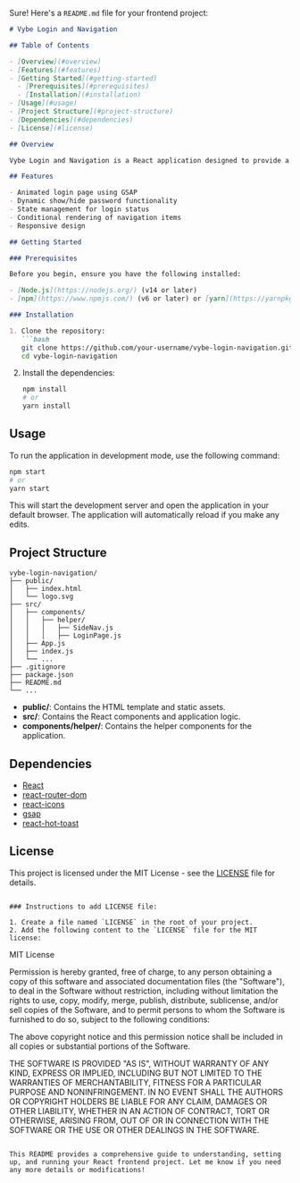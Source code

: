 Sure! Here's a `README.md` file for your frontend project:

```markdown
# Vybe Login and Navigation

## Table of Contents

- [Overview](#overview)
- [Features](#features)
- [Getting Started](#getting-started)
  - [Prerequisites](#prerequisites)
  - [Installation](#installation)
- [Usage](#usage)
- [Project Structure](#project-structure)
- [Dependencies](#dependencies)
- [License](#license)

## Overview

Vybe Login and Navigation is a React application designed to provide a dynamic login system and conditional navigation based on the user's login status. It includes an animated login page, state management for user authentication, and conditional rendering of navigation items.

## Features

- Animated login page using GSAP
- Dynamic show/hide password functionality
- State management for login status
- Conditional rendering of navigation items
- Responsive design

## Getting Started

### Prerequisites

Before you begin, ensure you have the following installed:

- [Node.js](https://nodejs.org/) (v14 or later)
- [npm](https://www.npmjs.com/) (v6 or later) or [yarn](https://yarnpkg.com/)

### Installation

1. Clone the repository:
   ```bash
   git clone https://github.com/your-username/vybe-login-navigation.git
   cd vybe-login-navigation
   ```

2. Install the dependencies:
   ```bash
   npm install
   # or
   yarn install
   ```

## Usage

To run the application in development mode, use the following command:

```bash
npm start
# or
yarn start
```

This will start the development server and open the application in your default browser. The application will automatically reload if you make any edits.

## Project Structure

```
vybe-login-navigation/
├── public/
│   ├── index.html
│   └── logo.svg
├── src/
│   ├── components/
│   │   ├── helper/
│   │   │   ├── SideNav.js
│   │   │   ├── LoginPage.js
│   ├── App.js
│   ├── index.js
│   └── ...
├── .gitignore
├── package.json
├── README.md
└── ...
```

- **public/**: Contains the HTML template and static assets.
- **src/**: Contains the React components and application logic.
- **components/helper/**: Contains the helper components for the application.

## Dependencies

- [React](https://reactjs.org/)
- [react-router-dom](https://reactrouter.com/)
- [react-icons](https://react-icons.github.io/react-icons/)
- [gsap](https://greensock.com/gsap/)
- [react-hot-toast](https://react-hot-toast.com/)

## License

This project is licensed under the MIT License - see the [LICENSE](LICENSE) file for details.
```

### Instructions to add LICENSE file:

1. Create a file named `LICENSE` in the root of your project.
2. Add the following content to the `LICENSE` file for the MIT license:

```
MIT License

Permission is hereby granted, free of charge, to any person obtaining a copy
of this software and associated documentation files (the "Software"), to deal
in the Software without restriction, including without limitation the rights
to use, copy, modify, merge, publish, distribute, sublicense, and/or sell
copies of the Software, and to permit persons to whom the Software is
furnished to do so, subject to the following conditions:

The above copyright notice and this permission notice shall be included in all
copies or substantial portions of the Software.

THE SOFTWARE IS PROVIDED "AS IS", WITHOUT WARRANTY OF ANY KIND, EXPRESS OR
IMPLIED, INCLUDING BUT NOT LIMITED TO THE WARRANTIES OF MERCHANTABILITY,
FITNESS FOR A PARTICULAR PURPOSE AND NONINFRINGEMENT. IN NO EVENT SHALL THE
AUTHORS OR COPYRIGHT HOLDERS BE LIABLE FOR ANY CLAIM, DAMAGES OR OTHER
LIABILITY, WHETHER IN AN ACTION OF CONTRACT, TORT OR OTHERWISE, ARISING FROM,
OUT OF OR IN CONNECTION WITH THE SOFTWARE OR THE USE OR OTHER DEALINGS IN THE
SOFTWARE.
```

This README provides a comprehensive guide to understanding, setting up, and running your React frontend project. Let me know if you need any more details or modifications!
